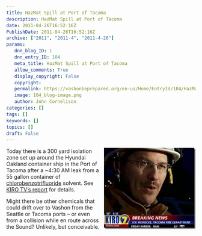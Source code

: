 ```yaml
---
title: HazMat Spill at Port of Tacoma
description: HazMat Spill at Port of Tacoma
date: 2011-04-26T16:52:16Z
PublishDate: 2011-04-26T16:52:16Z
archive: ["2011", "2011-4", "2011-4-26"]
params:
   dnn_blog_ID: 1
   dnn_entry_ID: 104
   meta_title: HazMat Spill at Port of Tacoma
   allow_comments: True
   display_copyright: False
   copyright: 
   permalink: https://vashonbeprepared.org/en-us/Home/EntryId/104/HazMat-Spill-at-Port-of-Tacoma
   image: 104_blog-image.png
   author: John Cornelison
categories: []
tags: []
keywords: []
topics: []
draft: False
---
```


<p><a href="http://www.kirotv.com/news/27671876/detail.html"><img style="background-image: none; border-bottom: 0px; border-left: 0px; margin: 0px 0px 0px 5px; padding-left: 0px; padding-right: 0px; display: inline; float: right; border-top: 0px; border-right: 0px; padding-top: 0px" title="4-26-2011 at 9.43.21 AM" border="0" alt="4-26-2011 at 9.43.21 AM" align="right" src="/images/dnnBlog/1/104/Windows-Live-Writer-HazMat-Spill-at-port-of-Tacoma_88FB-4-26-2011_at_9.43.21_AM_3.jpg" width="244" height="216" /></a>Today there is a 300 yard isolation zone set up around the Hyundai Oakland container ship in the Port of Tacoma after a ~4:30 AM leak from a 55 gallon container of <a href="http://cameochemicals.noaa.gov/chemical/7335" target="_blank">chlorobenzotrifluoride</a> solvent. See <a href="http://www.kirotv.com/news/27671876/detail.html" target="_blank">KIRO TV’s report</a> for details.</p>  <p>Might there be other chemicals that could drift over to Vashon from the Seattle or Tacoma ports – or even from a collision while en route across the Sound? Unlikely, but conceivable.</p>
